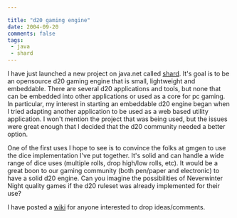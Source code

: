 ```yaml
---

title: "d20 gaming engine"
date: 2004-09-20
comments: false
tags:
 - java
 - shard
---
```


I have just launched a new project on java.net called [shard](https://shard.dev.java.net). It's goal is to be an opensource d20 gaming engine that is small, lightweight and embeddable. There are several d20 applications and tools, but none that can be embedded into other applications or used as a core for pc gaming. In particular, my interest in starting an embeddable d20 engine began when I tried adapting another application to be used as a web based utility application. I won't mention the project that was being used, but the issues were great enough that I decided that the d20 community needed a better option.


One of the first uses I hope to see is to convince the folks at gmgen to use the dice implementation I've put together. It's solid and can handle a wide range of dice uses (multiple rolls, drop high/low rolls, etc). It would be a great boon to our gaming community (both pen/paper and electronic) to have a solid d20 engine. Can you imagine the possibilities of Neverwinter Night quality games if the d20 ruleset was already implemented for their use?


I have posted a [wiki](http://www.codecrate.com/snipsnap/space/shard) for anyone interested to drop ideas/comments.

